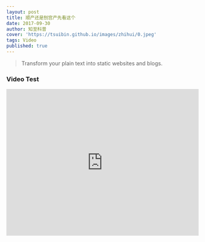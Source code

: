 ```yaml
---
layout: post
title: 顺产还是刨宫产先看这个
date: 2017-09-30
author: 知至科普
cover: 'https://tsuibin.github.io/images/zhihui/0.jpeg'
tags: Video
published: true
---
```


> Transform your plain text into static websites and blogs.


### Video Test

<iframe frameborder="0" width="100%" height="385" src="https://v.qq.com/iframe/player.html?vid=m01850r67an&tiny=0&auto=0" allowfullscreen></iframe>
